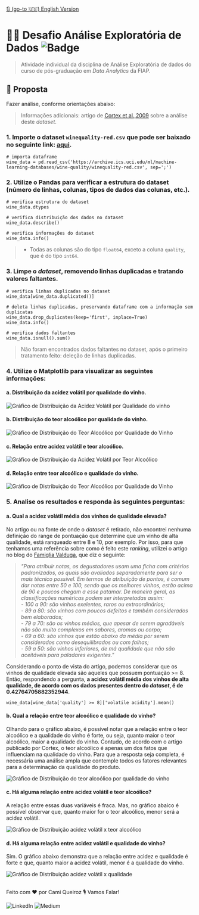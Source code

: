 
[🔃 (go-to 🇺🇸) English Version](https://github.com/camimq/fiap_wine/blob/main/README.md)

# 👩‍💻 Desafio Análise Exploratória de Dados ![Badge](https://img.shields.io/static/v1?label=license&message=MIT&color=0677B9)

> Atividade individual da disciplina de Análise Exploratória de dados do curso de pós-graduação em _Data Analytics_ da FIAP.

## 🎯 Proposta

Fazer análise, conforme orientações abaixo:

> Informações adicionais: artigo de [Cortex et al.,2009](http://www3.dsi.uminho.pt/pcortez/wine5.pdf) sobre a análise deste _dataset_.

### 1. Importe o dataset `winequality-red.csv` que pode ser baixado no seguinte link: [aqui](https://archive.ics.uci.edu/ml/machine-learning-databases/wine-quality/winequality-red.csv).

```
# importa dataframe
wine_data = pd.read_csv('https://archive.ics.uci.edu/ml/machine-learning-databases/wine-quality/winequality-red.csv', sep=';')
```

### 2. Utilize o Pandas para verificar a estrutura do dataset (número de linhas, colunas, tipos de dados das colunas, etc.).

```
# verifica estrutura do dataset
wine_data.dtypes

# verifica distribuição dos dados no dataset
wine_data.describe()

# verifica informações do dataset
wine_data.info()
```

> - Todas as colunas são do tipo `float64`, exceto a coluna `quality`, que é do tipo `int64`.

### 3. Limpe o _dataset_, removendo linhas duplicadas e tratando valores faltantes.

```
# verifica linhas duplicadas no dataset
wine_data[wine_data.duplicated()]

# deleta linhas duplicadas, preservando dataframe com a informação sem duplicatas
wine_data.drop_duplicates(keep='first', inplace=True)
wine_data.info()

# verifica dados faltantes
wine_data.isnull().sum()
```
> Não foram encontrados dados faltantes no dataset, após o primeiro tratamento feito: deleção de linhas duplicadas.

### 4. Utilize o Matplotlib para visualizar as seguintes informações: </br>
#### a. Distribuição da acidez volátil por qualidade do vinho.</br>
![Gráfico de Distribuição da Acidez Volátil por Qualidade do vinho](plots/distribuicao_acidez_volatil_x_qualidade.png)

#### b. Distribuição do teor alcoólico por qualidade do vinho.</br>
![Gráfico de Distribuição do Teor Alcoólico por Qualidade do Vinho](plots/distribuicao_teor_alcoolico_x_qualidade_vinho.png)

#### c. Relação entre acidez volátil e teor alcoólico.</br>
![Gráfico de Distribuição da Acidez Volátil por Teor Alcoólico](plots/distribuicao_acidez_volatil_x_teor_alcoolico.png)

#### d. Relação entre teor alcoólico e qualidade do vinho.</br>
![Gráfico de Distribuição do Teor Alcoólico por Qualidade do Vinho](plots/distribuicao_teor_alcoolico_x_qualidade_vinho.png)

### 5. Analise os resultados e responda às seguintes perguntas:</br>
#### a. Qual a acidez volátil média dos vinhos de qualidade elevada?</br>
  
No artigo ou na fonte de onde o _dataset_ é retirado, não encontrei nenhuma definição do range de pontuação que determine que um vinho de alta qualidade, está ranqueado entre 8 e 10, por exemplo. Por isso, para que tenhamos uma referência sobre como é feito este _ranking_, utilizei o artigo no blog do [Famiglia Valduga](https://blog.famigliavalduga.com.br/o-que-e-e-como-funciona-o-sistema-de-pontuacao-de-vinhos/), que diz o seguinte:

>_"Para atribuir notas, os degustadores usam uma ficha com critérios padronizados, os quais são avaliados separadamente para ser o mais técnico possível. Em termos de atribuição de pontos, é comum dar notas entre 50 e 100, sendo que os melhores vinhos, estão acima de 90 e poucos chegam a esse patamar._
>_De maneira geral, as classificações numéricas podem ser interpretadas assim:_</br>
>_- 100 a 90: são vinhos exelentes, raros ou extraordinários;_</br>
>_- 89 a 80: são vinhos com poucos defeitos e também considerados bem elaborados;_</br>
>_- 79 a 70: são os vinhos médios, que apesar de serem agradáveis não são muito complexos em sabores, aromas ou corpo;_</br>
>_- 69 a 60: são vinhos que estão abaixo da média por serem considerados como desequilibrados ou com falhas;_</br>
>_- 59 a 50: são vinhos inferiores, de má qualidade que não são aceitáveis para paladares exigentes."_
  
  Considerando o ponto de vista do artigo, podemos considerar que os vinhos de qualidade elevada são aqueles que possuem pontuação >= 8. Então, respondendo a pergunta, **a acidez volátil média dos vinhos de alta qualidade, de acordo com os dados presentes dentro do _dataset_, é de 0.42764705882352944**.

  ```
  wine_data[wine_data['quality'] >= 8]['volatile acidity'].mean()
  ```

#### b. Qual a relação entre teor alcoólico e qualidade do vinho?</br>
  
Olhando para o gráfico abaixo, é possível notar que a relação entre o teor alcoólico e a qualidade do vinho é forte, ou seja, quanto maior o teor alcoólico, maior a qualidade do vinho. Contudo, de acordo com o artigo publicado por Cortex, o teor alcoólico é apenas um dos fatos que influenciam na qualidade do vinho. Para que a resposta seja completa, é necessária uma análise ampla que contemple todos os fatores relevantes para a determinação da qualidade do produto.

![Gráfico de Distribuição do teor alcoólico por qualidade do vinho](plots/distribuicao_teor_alcoolico_x_qualidade_vinho.png)

#### c. Há alguma relação entre acidez volátil e teor alcoólico?</br>

A relação entre essas duas variáveis é fraca. Mas, no gráfico abaico é possível observar que, quanto maior for o teor alcoólico, menor será a acidez volátil.

![Gráfico de Distribuição acidez volátil x teor alcoólico](plots/distribuicao_acidez_volatil_x_teor_alcoolico.png)


#### d. Há alguma relação entre acidez volátil e qualidade do vinho?</br>

Sim. O gráfico abaixo demonstra que a relação entre acidez e qualidade é forte e que, quanto maior a acidez volátil, menor é a qualidade do vinho.

![Gráfico de Distribuição acidez volátil x qualidade](plots/distribuicao_acidez_volatil_x_qualidade.png)

##

Feito com ❤️ por Cami Queiroz 🎙 Vamos Falar!

![LinkedIn](https://img.shields.io/badge/linkedin-%230077B5.svg?style=for-the-badge&logo=linkedin&logoColor=white&link=https://www.linkedin.com/in/camilaqueiroz)  ![Medium](https://img.shields.io/badge/Medium-12100E?style=for-the-badge&logo=medium&logoColor=white&https://medium.com/@camimq/)